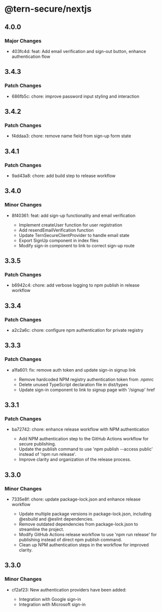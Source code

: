# @tern-secure/nextjs

## 4.0.0

### Major Changes

- 403fc4d: feat: Add email verification and sign-out button, enhance authentication flow

## 3.4.3

### Patch Changes

- 686fb5c: chore: improve password input styling and interaction

## 3.4.2

### Patch Changes

- f4ddaa3: chore: remove name field from sign-up form state

## 3.4.1

### Patch Changes

- 9ad43a8: chore: add build step to release workflow

## 3.4.0

### Minor Changes

- 8f40361: feat: add sign-up functionality and email verification

  - Implement createUser function for user registration
  - Add resendEmailVerification function
  - Update TernSecureClientProvider to handle email state
  - Export SignUp component in index files
  - Modify sign-in component to link to correct sign-up route

## 3.3.5

### Patch Changes

- b6942c4: chore: add verbose logging to npm publish in release workflow

## 3.3.4

### Patch Changes

- a2c2a6c: chore: configure npm authentication for private registry

## 3.3.3

### Patch Changes

- a1fa601: fix: remove auth token and update sign-in signup link

  - Remove hardcoded NPM registry authentication token from .npmrc
  - Delete unused TypeScript declaration file in dist/types
  - Update sign-in component to link to signup page with '/signup' href

## 3.3.1

### Patch Changes

- ba72742: chore: enhance release workflow with NPM authentication

  - Add NPM authentication step to the GitHub Actions workflow for secure publishing.
  - Update the publish command to use 'npm publish --access public' instead of 'npm run release'.
  - Improve clarity and organization of the release process.

## 3.3.0

### Minor Changes

- 7335e8f: chore: update package-lock.json and enhance release workflow

  - Update multiple package versions in package-lock.json, including @esbuild and @eslint dependencies.
  - Remove outdated dependencies from package-lock.json to streamline the project.
  - Modify GitHub Actions release workflow to use 'npm run release' for publishing instead of direct npm publish command.
  - Clean up NPM authentication steps in the workflow for improved clarity.

## 3.3.0

### Minor Changes

- cf2af23: New authentication providers have been added:

  - Integration with Google sign-in
  - Integration with Microsoft sign-in
